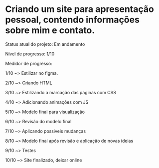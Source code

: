 <h1> Criando um site para apresentação pessoal, contendo informações sobre mim e contato.</h1>

 <p>Status atual do projeto: Em andamento</p>
 <p>Nível de progresso: 1/10</p>

 <p>Medidor de progresso:</p>

 <p>1/10 ~> Estilizar no figma.</p>
 <p>2/10 ~> Criando HTML</p>
 <p>3/10 ~> Estilizando a marcação das paginas com CSS</p>
 <p>4/10 ~> Adicionando animações com JS</p>
 <p>5/10 ~> Modelo final para visualização</p>
 <p>6/10 ~> Revisão do modelo final</p>
 <p>7/10 ~> Aplicando possiveis mudanças</p>
 <p>8/10 ~> Modelo final após revisão e aplicação de novas ideias</p>
 <p>9/10  ~> Testes</p>
 <p>10/10 ~> Site finalizado, deixar online</p>
